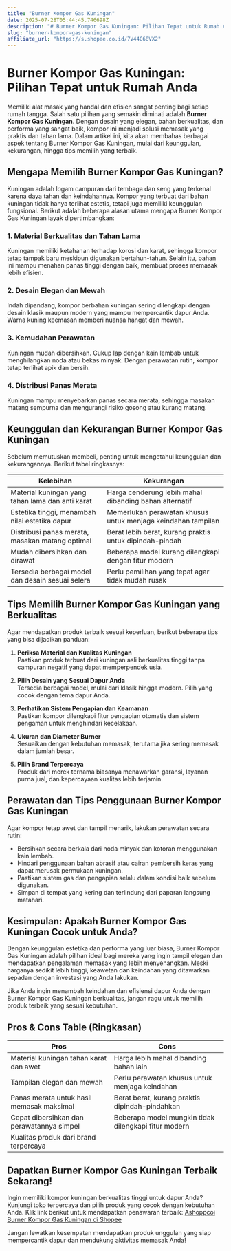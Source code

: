```yaml
---
title: "Burner Kompor Gas Kuningan"
date: 2025-07-28T05:44:45.746698Z
description: "# Burner Kompor Gas Kuningan: Pilihan Tepat untuk Rumah Anda..."
slug: "burner-kompor-gas-kuningan"
affiliate_url: "https://s.shopee.co.id/7V44C68VX2"
---
```

# Burner Kompor Gas Kuningan: Pilihan Tepat untuk Rumah Anda

Memiliki alat masak yang handal dan efisien sangat penting bagi setiap rumah tangga. Salah satu pilihan yang semakin diminati adalah **Burner Kompor Gas Kuningan**. Dengan desain yang elegan, bahan berkualitas, dan performa yang sangat baik, kompor ini menjadi solusi memasak yang praktis dan tahan lama. Dalam artikel ini, kita akan membahas berbagai aspek tentang Burner Kompor Gas Kuningan, mulai dari keunggulan, kekurangan, hingga tips memilih yang terbaik.

## Mengapa Memilih Burner Kompor Gas Kuningan?

Kuningan adalah logam campuran dari tembaga dan seng yang terkenal karena daya tahan dan keindahannya. Kompor yang terbuat dari bahan kuningan tidak hanya terlihat estetis, tetapi juga memiliki keunggulan fungsional. Berikut adalah beberapa alasan utama mengapa Burner Kompor Gas Kuningan layak dipertimbangkan:

### 1. Material Berkualitas dan Tahan Lama
Kuningan memiliki ketahanan terhadap korosi dan karat, sehingga kompor tetap tampak baru meskipun digunakan bertahun-tahun. Selain itu, bahan ini mampu menahan panas tinggi dengan baik, membuat proses memasak lebih efisien.

### 2. Desain Elegan dan Mewah
Indah dipandang, kompor berbahan kuningan sering dilengkapi dengan desain klasik maupun modern yang mampu mempercantik dapur Anda. Warna kuning keemasan memberi nuansa hangat dan mewah.

### 3. Kemudahan Perawatan
Kuningan mudah dibersihkan. Cukup lap dengan kain lembab untuk menghilangkan noda atau bekas minyak. Dengan perawatan rutin, kompor tetap terlihat apik dan bersih.

### 4. Distribusi Panas Merata
Kuningan mampu menyebarkan panas secara merata, sehingga masakan matang sempurna dan mengurangi risiko gosong atau kurang matang.

## Keunggulan dan Kekurangan Burner Kompor Gas Kuningan

Sebelum memutuskan membeli, penting untuk mengetahui keunggulan dan kekurangannya. Berikut tabel ringkasnya:

| Kelebihan                                                             | Kekurangan                                                      |
|----------------------------------------------------------------------|----------------------------------------------------------------|
| Material kuningan yang tahan lama dan anti karat                       | Harga cenderung lebih mahal dibanding bahan alternatif         |
| Estetika tinggi, menambah nilai estetika dapur                       | Memerlukan perawatan khusus untuk menjaga keindahan tampilan  |
| Distribusi panas merata, masakan matang optimal                        | Berat lebih berat, kurang praktis untuk dipindah-pindah       |
| Mudah dibersihkan dan dirawat                                         | Beberapa model kurang dilengkapi dengan fitur modern            |
| Tersedia berbagai model dan desain sesuai selera                     | Perlu pemilihan yang tepat agar tidak mudah rusak               |

## Tips Memilih Burner Kompor Gas Kuningan yang Berkualitas

Agar mendapatkan produk terbaik sesuai keperluan, berikut beberapa tips yang bisa dijadikan panduan:

1. **Periksa Material dan Kualitas Kuningan**  
Pastikan produk terbuat dari kuningan asli berkualitas tinggi tanpa campuran negatif yang dapat memperpendek usia.

2. **Pilih Desain yang Sesuai Dapur Anda**  
Tersedia berbagai model, mulai dari klasik hingga modern. Pilih yang cocok dengan tema dapur Anda.

3. **Perhatikan Sistem Pengapian dan Keamanan**  
Pastikan kompor dilengkapi fitur pengapian otomatis dan sistem pengaman untuk menghindari kecelakaan.

4. **Ukuran dan Diameter Burner**  
Sesuaikan dengan kebutuhan memasak, terutama jika sering memasak dalam jumlah besar.

5. **Pilih Brand Terpercaya**  
Produk dari merek ternama biasanya menawarkan garansi, layanan purna jual, dan kepercayaan kualitas lebih terjamin.

## Perawatan dan Tips Penggunaan Burner Kompor Gas Kuningan

Agar kompor tetap awet dan tampil menarik, lakukan perawatan secara rutin:

- Bersihkan secara berkala dari noda minyak dan kotoran menggunakan kain lembab.
- Hindari penggunaan bahan abrasif atau cairan pembersih keras yang dapat merusak permukaan kuningan.
- Pastikan sistem gas dan pengapian selalu dalam kondisi baik sebelum digunakan.
- Simpan di tempat yang kering dan terlindung dari paparan langsung matahari.

## Kesimpulan: Apakah Burner Kompor Gas Kuningan Cocok untuk Anda?

Dengan keunggulan estetika dan performa yang luar biasa, Burner Kompor Gas Kuningan adalah pilihan ideal bagi mereka yang ingin tampil elegan dan mendapatkan pengalaman memasak yang lebih menyenangkan. Meski harganya sedikit lebih tinggi, keawetan dan keindahan yang ditawarkan sepadan dengan investasi yang Anda lakukan.

Jika Anda ingin menambah keindahan dan efisiensi dapur Anda dengan Burner Kompor Gas Kuningan berkualitas, jangan ragu untuk memilih produk terbaik yang sesuai kebutuhan.

## Pros & Cons Table (Ringkasan)

| Pros                                                        | Cons                                                         |
|--------------------------------------------------------------|--------------------------------------------------------------|
| Material kuningan tahan karat dan awet                        | Harga lebih mahal dibanding bahan lain                        |
| Tampilan elegan dan mewah                                    | Perlu perawatan khusus untuk menjaga keindahan               |
| Panas merata untuk hasil memasak maksimal                     | Berat berat, kurang praktis dipindah-pindahkan               |
| Cepat dibersihkan dan perawatannya simpel                    | Beberapa model mungkin tidak dilengkapi fitur modern        |
| Kualitas produk dari brand terpercaya                        |                                                             |

## Dapatkan Burner Kompor Gas Kuningan Terbaik Sekarang!

Ingin memiliki kompor kuningan berkualitas tinggi untuk dapur Anda? Kunjungi toko terpercaya dan pilih produk yang cocok dengan kebutuhan Anda. Klik link berikut untuk mendapatkan penawaran terbaik: [Ashoppcoi Burner Kompor Gas Kuningan di Shopee](https://s.shopee.co.id/7V44C68VX2)

Jangan lewatkan kesempatan mendapatkan produk unggulan yang siap mempercantik dapur dan mendukung aktivitas memasak Anda!